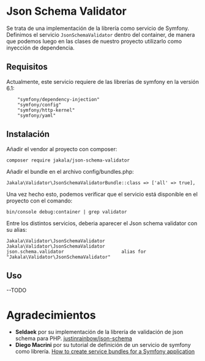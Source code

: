 # Json Schema Validator
Se trata de una implementación de la librería como servicio de Symfony. Definimos el servicio `JsonSchemaValidator` dentro del container, de manera que podemos luego
en las clases de nuestro proyecto utilizarlo como inyección de dependencia.

## Requisitos
Actualmente, este servicio requiere de las librerías de symfony en la versión 6.1:

        "symfony/dependency-injection"
        "symfony/config"
        "symfony/http-kernel"
        "symfony/yaml"

## Instalación
Añadir el vendor al proyecto con composer:

    composer require jakala/json-schema-validator

Añadir el bundle en el archivo config/bundles.php:

    Jakala\Validator\JsonSchemaValidatorBundle::class => ['all' => true],
    
Una vez hecho esto, podemos verificar que el servicio está disponible en el proyecto con el comando:

    bin/console debug:container | grep validator
    
Entre los distintos servicios, deberia aparecer el Json schema validator con su alias:

    Jakala\Validator\JsonSchemaValidator      Jakala\Validator\JsonSchemaValidator 
    json.schema.validator                     alias for "Jakala\Validator\JsonSchemaValidator"

## Uso

  --TODO
    
# Agradecimientos
  - **Seldaek** por su implementación de la librería de validación de json schema para PHP. [justinrainbow/json-schema](https://github.com/justinrainbow/json-schema)
  - **Diego Macrini** por su tutorial de definición de un servicio de symfony como librería. [How to create service bundles for a Symfony application](https://macrini.medium.com/how-to-create-service-bundles-for-a-symfony-application-f266ecf01fca)
